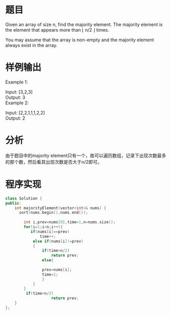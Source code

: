 # 题目
Given an array of size n, find the majority element. The majority element is the element that appears more than ⌊ n/2 ⌋ times.

You may assume that the array is non-empty and the majority element always exist in the array.
# 样例输出
Example 1:

Input: [3,2,3]\
Output: 3\
Example 2:

Input: [2,2,1,1,1,2,2]\
Output: 2
# 分析
由于题目中的majority element只有一个，故可以遍历数组，记录下出现次数最多的那个数，然后看其出现次数是否大于n/2即可。
# 程序实现
```cpp
class Solution {
public:
    int majorityElement(vector<int>& nums) {
      sort(nums.begin(),nums.end());
       
        int i,prev=nums[0],time=1,n=nums.size();
        for(i=1;i<n;i++){
           if(nums[i]==prev)
               time++;
            else if(nums[i]!=prev)
            {
                if(time>n/2)
                    return prev;
                else{
                
                prev=nums[i];
                time=1;
                }
            }
        }
         if(time>n/2)
                    return prev;
    }
};
```
